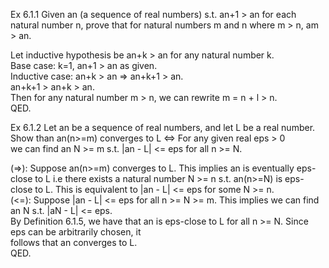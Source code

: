 Ex 6.1.1 Given an (a sequence of real numbers) s.t. an+1 > an for each natural number n, prove that for natural 
numbers m and n where m > n, am > an.                       

Let inductive hypothesis be an+k > an for any natural number k.             
Base case: k=1, an+1 > an as given.                     
Inductive case: an+k > an => an+k+1 > an.                   
an+k+1 > an+k > an.                 
Then for any natural number m > n, we can rewrite m = n + l > n.                    
QED.                

Ex 6.1.2 Let an be a sequence of real numbers, and let L be a real number. Show than an(n>=m) converges to L <=> For any given real eps > 0                     
we can find an N >= m s.t. |an - L| <= eps for all n >= N.                          

(=>): Suppose an(n>=m) converges to L. This implies an is eventually eps-close to L i.e there exists a natural number N >= n s.t. an(n>=N) is eps-close to L. This is equivalent to |an - L| <= eps for some N >= n.            
(<=): Suppose |an - L| <= eps for all n >= N >= m. This implies we can find an N s.t. |aN - L| <= eps.             
By Definition 6.1.5, we have that an is eps-close to L for all n >= N. Since eps can be arbitrarily chosen, it    
follows that an converges to L.                 
QED.                    